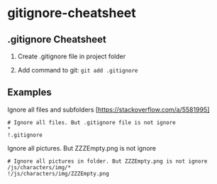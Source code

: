 # gitignore-cheatsheet
## .gitignore Cheatsheet

1) Create .gitignore file in project folder

2) Add command to git:
`git add .gitignore`

## Examples

Ignore all files and subfolders [https://stackoverflow.com/a/5581995]
```
# Ignore all files. But .gitignore file is not ignore
*
!.gitignore
```

Ignore all pictures. But ZZZEmpty.png is not ignore
```
# Ignore all pictures in folder. But ZZZEmpty.png is not ignore
/js/characters/img/*
!/js/characters/img/ZZZEmpty.png
```
